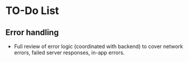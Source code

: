 # TO-Do List

## Error handling

- Full review of error logic (coordinated with backend) to cover network errors, failed server responses, in-app errors.

